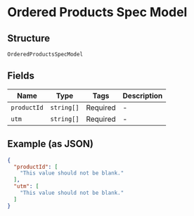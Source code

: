 
# Ordered Products Spec Model

## Structure

`OrderedProductsSpecModel`

## Fields

| Name | Type | Tags | Description |
|  --- | --- | --- | --- |
| `productId` | `string[]` | Required | - |
| `utm` | `string[]` | Required | - |

## Example (as JSON)

```json
{
  "productId": [
    "This value should not be blank."
  ],
  "utm": [
    "This value should not be blank."
  ]
}
```

